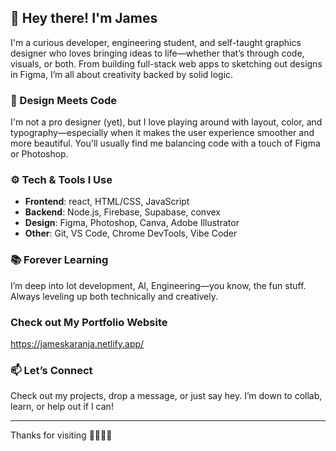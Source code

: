 ## 👋 Hey there! I'm James

I'm a curious developer, engineering student, and self-taught graphics designer who loves bringing ideas to life—whether that’s through code, visuals, or both. From building full-stack web apps to sketching out designs in Figma, I’m all about creativity backed by solid logic.

### 🎨 Design Meets Code
I'm not a pro designer (yet), but I love playing around with layout, color, and typography—especially when it makes the user experience smoother and more beautiful. You'll usually find me balancing code with a touch of Figma or Photoshop.

### ⚙️ Tech & Tools I Use
- **Frontend**: react, HTML/CSS, JavaScript
- **Backend**: Node.js, Firebase, Supabase, convex
- **Design**: Figma, Photoshop, Canva, Adobe Illustrator
- **Other**: Git, VS Code, Chrome DevTools, Vibe Coder

### 📚 Forever Learning
I’m deep into Iot development, AI, Engineering—you know, the fun stuff. Always leveling up both technically and creatively.

### Check out My Portfolio Website
https://jameskaranja.netlify.app/

### 📫 Let’s Connect
Check out my projects, drop a message, or just say hey. I’m down to collab, learn, or help out if I can!

---

Thanks for visiting 👨‍💻🎨🚀
